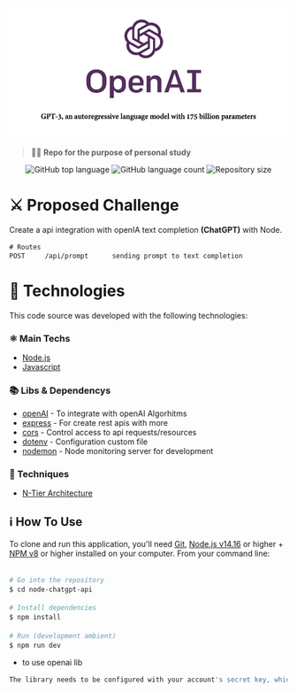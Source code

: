 <p align="center">
  <img src=".github/assets/header.png">
</p>

> 👨‍🚀 **Repo for the purpose of personal study**

<p align="center">
  <img alt="GitHub top language" src="https://img.shields.io/github/languages/top/felipeAguiarCode/node-chatgpt-api.svg">

  <img alt="GitHub language count" src="https://img.shields.io/github/languages/count/felipeAguiarCode/node-chatgpt-api.svg">

  <img alt="Repository size" src="https://img.shields.io/github/repo-size/felipeAguiarCode/node-chatgpt-api.svg">
</p>

# ⚔️ Proposed Challenge

Create a api integration with openIA text completion  **(ChatGPT)** with Node.


```
# Routes
POST     /api/prompt      sending prompt to text completion

```

# 🚀 Technologies

This code source was developed with the following technologies:

### ⚛️ Main Techs

- [Node.js](https://nodejs.org/en/)
- [Javascript](https://developer.mozilla.org/en-US/docs/Web/JavaScript)

### 📚 Libs & Dependencys

- [openAI](https://npmjs.com/package/openai) - To integrate with openAI Algorhitms
- [express](https://.npmjs.com/package/express) - For create rest apis with more
- [cors](https://.npmjs.com/package/cors) - Control access to api requests/resources
- [dotenv](https://.npmjs.com/package/dotenv) - Configuration custom file
- [nodemon](https://.npmjs.com/package/nodemon) - Node monitoring server for development

### 🥷 Techniques

- [N-Tier Architecture](https://www.baeldung.com/cs/n-tier-architecture)

## :information_source: How To Use

To clone and run this application, you'll need [Git](https://git-scm.com), [Node.js v14.16](https://nodejs.org/en/) or higher + [NPM v8](https://nodejs.org/en/) or higher installed on your computer. From your command line:

```bash

# Go into the repository
$ cd node-chatgpt-api

# Install dependencies
$ npm install

# Run (development ambient)
$ npm run dev
```
* to use openai lib
```bash
The library needs to be configured with your account's secret key, which is available on the website. Setting API key as an environment variable in .env. before run
```
